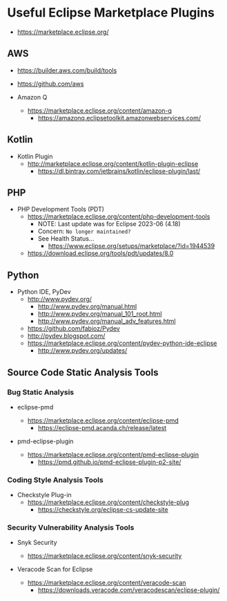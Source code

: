 
# Useful Eclipse Marketplace Plugins

- https://marketplace.eclipse.org/

## AWS

- https://builder.aws.com/build/tools
- https://github.com/aws

- Amazon Q
  
  + https://marketplace.eclipse.org/content/amazon-q
    * https://amazonq.eclipsetoolkit.amazonwebservices.com/


## Kotlin

- Kotlin Plugin
  + http://marketplace.eclipse.org/content/kotlin-plugin-eclipse
    *  https://dl.bintray.com/jetbrains/kotlin/eclipse-plugin/last/


## PHP 

- PHP Development Tools (PDT)
  + https://marketplace.eclipse.org/content/php-development-tools
    * NOTE: Last update was for Eclipse 2023-06 (4.18) 
	* Concern: ```No longer maintained?```
	* See Health Status...
	  * https://www.eclipse.org/setups/marketplace/?id=1944539
  + https://download.eclipse.org/tools/pdt/updates/8.0


## Python 

- Python IDE, PyDev
  + http://www.pydev.org/
    * http://www.pydev.org/manual.html
    * http://www.pydev.org/manual_101_root.html
    * http://www.pydev.org/manual_adv_features.html
  + https://github.com/fabioz/Pydev
  + http://pydev.blogspot.com/
  + https://marketplace.eclipse.org/content/pydev-python-ide-eclipse
    * http://www.pydev.org/updates/


## Source Code Static Analysis Tools 

### Bug Static Analysis 

- eclipse-pmd
  + https://marketplace.eclipse.org/content/eclipse-pmd
    * https://eclipse-pmd.acanda.ch/release/latest

- pmd-eclipse-plugin
  + https://marketplace.eclipse.org/content/pmd-eclipse-plugin
    * https://pmd.github.io/pmd-eclipse-plugin-p2-site/
	

### Coding Style Analysis Tools 

- Checkstyle Plug-in 
  +  https://marketplace.eclipse.org/content/checkstyle-plug
     * https://checkstyle.org/eclipse-cs-update-site
	 

### Security Vulnerability Analysis Tools

- Snyk Security 
  + https://marketplace.eclipse.org/content/snyk-security


- Veracode Scan for Eclipse
  + https://marketplace.eclipse.org/content/veracode-scan
    * https://downloads.veracode.com/veracodescan/eclipse-plugin/
	

